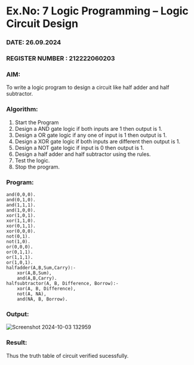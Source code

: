 # Ex.No: 7  Logic Programming –  Logic Circuit Design
### DATE: 26.09.2024                                                                           
### REGISTER NUMBER : 212222060203
### AIM: 
To write a logic program to design a circuit like half adder and half subtractor.
###  Algorithm:
1. Start the Program
2. Design a AND gate logic if both inputs are 1 then output is 1.
3. Design a OR gate logic if any one of input is 1 then output is 1.
4. Design a XOR gate logic if both inputs are different then output is 1.
5. Design a NOT gate logic if input is 0 then output is 1.
6. Design a half adder and half subtractor using the rules.
7. Test the logic.
8. Stop the program.

### Program:
```
and(0,0,0).
and(0,1,0).
and(1,1,1).
and(1,0,0).
xor(1,0,1).
xor(1,1,0).
xor(0,1,1).
xor(0,0,0).
not(0,1).
not(1,0).
or(0,0,0).
or(0,1,1).
or(1,1,1).
or(1,0,1).
halfadder(A,B,Sum,Carry):-
    xor(A,B,Sum),
    and(A,B,Carry).
halfsubtractor(A, B, Difference, Borrow):-
    xor(A, B, Difference),
    not(A, NA),
    and(NA, B, Borrow).
```











### Output:
![Screenshot 2024-10-03 132959](https://github.com/user-attachments/assets/1a247fed-422a-4dd8-b3b8-fd1228ab86e5)




### Result:
Thus the truth table of circuit verified sucessfully.
